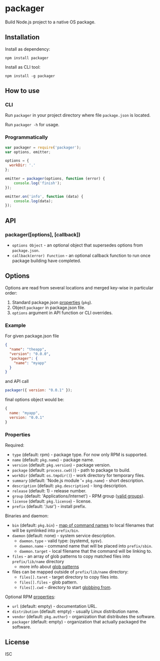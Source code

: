 # packager

Build Node.js project to a native OS package.

## Installation

Install as dependency:

`npm install packager`

Install as CLI tool:

`npm install -g packager`

## How to use

### CLI

Run `packager` in your project directory where file `package.json` is located.

Run `packager -h` for usage.

### Programmatically

```js
var packager = require('packager');
var options, emitter;

options = {
  workDir: '.'
};

emitter = packager(options, function (error) {
    console.log('finish');
});

emitter.on('info', function (data) {
    console.log(data);
});
```

## API

### packager([options], [callback])

- `options Object` - an optional object that supersedes options from `package.json`.
- `callback(error) Function` - an optional callback function to run once package building have completed.

## Options

Options are read from several locations and merged key-wise in particular order:

1. Standard package.json [properties](https://www.npmjs.org/doc/files/package.json.html) (`pkg`).
2. Object `packager` in package.json file.
3. `options` argument in API function or CLI overrides.

### Example

For given package.json file

```json
{
  "name": "theapp",
  "version": "0.0.0",
  "packager": {
    "name": "myapp"
  }
}
```

and API call

```js
packager({ version: "0.0.1" });
```

final options object would be:

```js
{
  name: "myapp",
  version: "0.0.1"
}
```

### Properties

Required:

- `type` (default: rpm) - package type. For now only RPM is supported.
- `name` (default: `pkg.name`) - package name.
- `version` (default: `pkg.version`) - package version.
- `package` (default: `process.cwd()`) - path to package to build.
- `workDir` (default: `os.tmpdir()`) - work directory for temporary files.
- `summary` (default: 'Node.js module '+ `pkg.name`) - short description.
- `description` (default: `pkg.description`) - long description.
- `release` (default: 1) - release number.
- `group` (default: 'Applications/Internet') - RPM group ([valid groups](https://fedoraproject.org/wiki/RPMGroups)).
- `license` (default: `pkg.license`) - license.
- `prefix` (default: '/usr') - install prefix.

Binaries and daemon:

- `bin` (default: `pkg.bin`) - [map of command names](https://www.npmjs.org/doc/files/package.json.html#bin) to local filenames that will be symlinked into `prefix/bin`.
- `daemon` (default: none) - system service description.
  - `daemon.type` - valid type: (systemd, sysv).
  - `daemon.name` - command name that will be placed into `prefix/sbin`.
  - `daemon.target` - local filename that the command will be linking to.
- `files` - an array of glob patterns to copy matched files into `prefix/lib/name` directory
  - more info about [glob patterns](https://www.npmjs.org/package/glob)
- files can be mapped outside of `prefix/lib/name` directory:
  - `files[].taret` - target directory to copy files into.
  - `files[].files` - glob pattern.
  - `files[].cwd` - directory to start [globbing from](https://github.com/isaacs/node-glob#options).

Optional RPM [properties](http://www.rpm.org/max-rpm/s1-rpm-build-creating-spec-file.html):

- `url` (default: empty) - documentation URL.
- `distribution` (default: empty) - usually Linux distribution name.
- `vendor` (default: `pkg.author`) - organization that distributes the software.
- `packager` (default: empty) - organization that actually packaged the software.

## License

ISC
